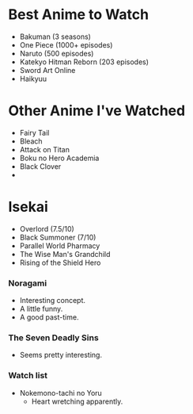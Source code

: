 # Best Anime to Watch

- Bakuman (3 seasons)
- One Piece (1000+ episodes)
- Naruto (500 episodes)
- Katekyo Hitman Reborn (203 episodes)
- Sword Art Online
- Haikyuu


# Other Anime I've Watched

- Fairy Tail
- Bleach
- Attack on Titan
- Boku no Hero Academia
- Black Clover
- 

# Isekai
- Overlord (7.5/10)
- Black Summoner (7/10)
- Parallel World Pharmacy
- The Wise Man's Grandchild
- Rising of the Shield Hero


### Noragami
- Interesting concept.
- A little funny.
- A good past-time.

### The Seven Deadly Sins
- Seems pretty interesting.

### Watch list
- Nokemono-tachi no Yoru
    - Heart wretching apparently.
